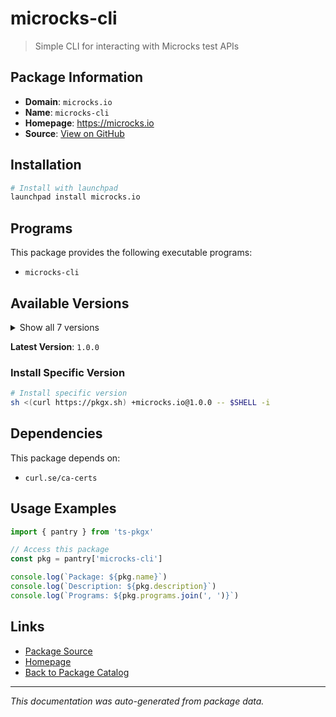 # microcks-cli

> Simple CLI for interacting with Microcks test APIs

## Package Information

- **Domain**: `microcks.io`
- **Name**: `microcks-cli`
- **Homepage**: https://microcks.io
- **Source**: [View on GitHub](https://github.com/pkgxdev/pantry/tree/main/projects/microcks.io/package.yml)

## Installation

```bash
# Install with launchpad
launchpad install microcks.io
```

## Programs

This package provides the following executable programs:

- `microcks-cli`

## Available Versions

<details>
<summary>Show all 7 versions</summary>

- `1.0.0`, `0.9.0`, `0.5.8`, `0.5.7`, `0.5.6`
- `0.5.5`, `0.5.4`

</details>

**Latest Version**: `1.0.0`

### Install Specific Version

```bash
# Install specific version
sh <(curl https://pkgx.sh) +microcks.io@1.0.0 -- $SHELL -i
```

## Dependencies

This package depends on:

- `curl.se/ca-certs`

## Usage Examples

```typescript
import { pantry } from 'ts-pkgx'

// Access this package
const pkg = pantry['microcks-cli']

console.log(`Package: ${pkg.name}`)
console.log(`Description: ${pkg.description}`)
console.log(`Programs: ${pkg.programs.join(', ')}`)
```

## Links

- [Package Source](https://github.com/pkgxdev/pantry/tree/main/projects/microcks.io/package.yml)
- [Homepage](https://microcks.io)
- [Back to Package Catalog](../../package-catalog.md)

---

*This documentation was auto-generated from package data.*
